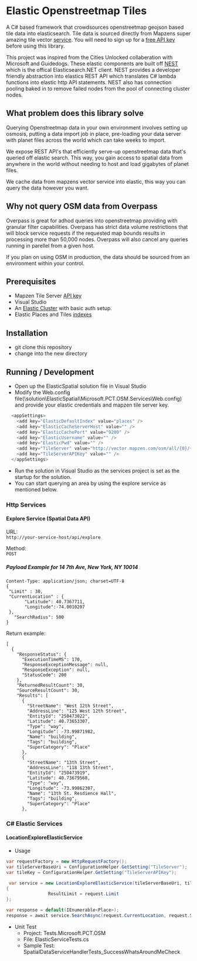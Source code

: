 # Elastic Openstreetmap Tiles
A C# based framework that crowdsources openstreetmap geojson based tile data into elasticsearch. Tile data is sourced directly from Mapzens super amazing tile vector [service](https://mapzen.com/projects/vector-tiles/). You will need to sign up for a [free API key](https://mapzen.com/documentation/vector-tiles/api-keys-and-rate-limits/) before using this library.

This project was inspired from the Cities Unlocked collaberation with Microsoft and Guidedogs. These elastic components are built off [NEST](https://github.com/elastic/elasticsearch-net) which is the offical Elasticsearch.NET client. NEST provides a developer friendly abstraction into elastics REST API which translates C# lambda functions into elastic http API statements. NEST also has connection pooling baked in to remove failed nodes from the pool of connecting cluster nodes.

## What problem does this library solve
Querying Openstreetmap data in your own environment involves setting up osmosis, putting a data import job in place, pre-loading your data server with planet files across the world which can take weeks to import. 

We expose REST API's that efficiently serve-up openstreetmap data that's queried off elastic search. This way, you gain access to spatial data from anywhere in the world without needing to host and load gigabytes of planet files. 

We cache data from mapzens vector service into elastic, this way you can query the data however you want.

## Why not query OSM data from Overpass
Overpass is great for adhod queries into openstreetmap providing with granular filter capabilities. Overpass has strict data volume restrictions that will block service requests if the requested map bounds results in  processing more than 50,000 nodes. Overpass will also cancel any queries running in parellel from a given host. 

If you plan on using OSM in production, the data should be sourced from an environment within your control. 

## Prerequisites
- Mapzen Tile Server [API key](https://mapzen.com/documentation/vector-tiles/api-keys-and-rate-limits/)
- Visual Studio
- An [Elastic Cluster](https://gist.github.com/erikschlegel/0f4330009c7c5ae83831889609a8bb7c#file-azureelasticclustersetup-md) with basic auth setup.
- Elastic Places and Tiles [indexes](https://github.com/erikschlegel/planet2elastic#setup-elastic-indexes)

## Installation
- git clone <repository-url> this repository
- change into the new directory

## Running / Development
- Open up the ElasticSpatial solution file in Visual Studio
- Modify the Web.config file(\solution\ElasticSpatial\Microsoft.PCT.OSM.Services\Web.config) and provide your elastic credentials and mapzen tile server key.
```C#
  <appSettings>
    <add key="ElasticDefaultIndex" value="places" />
    <add key="ElasticCacheServerHost" value="" />
    <add key="ElasticCachePort" value="9200" />
    <add key="ElasticUsername" value="" />
    <add key="ElasticPwd" value="" />
    <add key="TileServer" value="http://vector.mapzen.com/osm/all/{0}/{1}/{2}.json?api_key={3}" />
    <add key="TileServerAPIKey" value="" />
  </appSettings>
```
- Run the solution in Visual Studio as the services project is set as the startup for the solution.
- You can start querying an area by using the explore service as mentioned below. 

### Http Services
#### Explore Service (Spatial Data API)
URL:  
`http://your-service-host/api/explore`

Method:  
`POST`

##### Payload Example for 14 7th Ave, New York, NY 10014
```
Content-Type: application/json; charset=UTF-8
{
 "Limit" : 30,
 "CurrentLocation" : {
       "Latitude": 40.7367711,
       "Longitude":-74.0010207
 },
   "SearchRadius": 500
} 

```

Return example:
```
[
  {
    "ResponseStatus": {
      "ExecutionTimeMS": 170,
      "ResponseExceptionMessage": null,
      "ResponseException": null,
      "StatusCode": 200
    },
    "ReturnedResultCount": 30,
    "SourceResultCount": 30,
    "Results": [
      {
        "StreetName": "West 12th Street",
        "AddressLine": "125 West 12th Street",
        "EntityId": "250473022",
        "Latitude": 40.73653307,
        "Type": "way",
        "Longitude": -73.99871982,
        "Name": "building",
        "Tags": "building",
        "SuperCategory": "Place"
      },
      {
        "StreetName": "13th Street",
        "AddressLine": "118 13th Street",
        "EntityId": "250473919",
        "Latitude": 40.73679568,
        "Type": "way",
        "Longitude": -73.99862307,
        "Name": "13th St. Resdience Hall",
        "Tags": "building",
        "SuperCategory": "Place"
      },
```

### C# Elastic Services
#### LocationExploreElasticService
- Usage

```C#
var requestFactory = new HttpRequestFactory();
var tileServerBaseUri = ConfigurationHelper.GetSetting("TileServer");
var tileKey = ConfigurationHelper.GetSetting("TileServerAPIKey");

 var service = new LocationExploreElasticService(tileServerBaseUri, tileKey, TelemetryInstance.Current, requestFactory)
{
                ResultLimit = request.Limit
};

var response = default(IEnumerable<Place>);
response = await service.SearchAsync(request.CurrentLocation, request.SearchRadius);
```

- Unit Test
   - Project: Tests.Microsoft.PCT.OSM
   - File: ElasticServiceTests.cs
   - Sample Test: SpatialDataServiceHandlerTests_SuccessWhatsAroundMeCheck